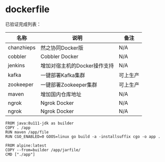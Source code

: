 # dockerfile

已验证完成列表：

| 名称          | 说明             | 备注 |
| ------------- | ---------------- | ---- |
| chanzhieps    | 然之协同Docker版 | N/A  |
| cobbler | Cobbler Docker    | N/A  |
| jenkins     | 增加对宿主机的Docker操作支持 | N/A |
| kafka   | 一键部署Kafka集群|可上生产|
| zookeeper   | 一键部署Zookeeper集群|可上生产|
| maven   | 增加国内仓库地址 |N/A|
| ngrok   | Ngrok Docker |N/A|
| ngrok   | Ngrok Docker |N/A|

```
FROM java:8u111-jdk as builder
COPY . /app
RUN maven /app/file
RUN CGO_ENABLED=0 GOOS=linux go build -a -installsuffix cgo -o app .

FROM alpine:latest
COPY --from=builder /app/jarfile/
CMD ["./app"]
```